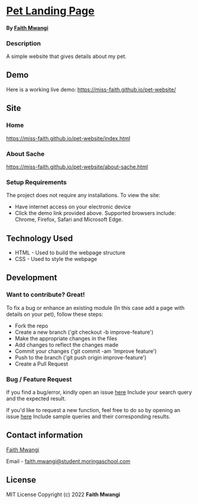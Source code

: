 # [Pet Landing Page](https://miss-faith.github.io/pet-website/)
#### By [Faith Mwangi](https://github.com/miss-faith)
### Description
A simple website that gives details about my pet.
## Demo
Here is a working live demo: https://miss-faith.github.io/pet-website/
## Site
### Home
https://miss-faith.github.io/pet-website/index.html
### About Sache
https://miss-faith.github.io/pet-website/about-sache.html
### Setup Requirements
The project does not require any installations. To view the site:
* Have internet access on your electronic device
* Click the demo link provided above. Supported browsers include: Chrome, Firefox, Safari and Microsoft Edge.
## Technology Used
* HTML - Used to build the webpage structure
* CSS - Used to style the webpage
## Development
### Want to contribute? Great!
To fix a bug or enhance an existing module (In this case add a page with details on your pet), follow these steps:
* Fork the repo
* Create a new branch ('git checkout -b improve-feature')
* Make the appropriate changes in the files
* Add changes to reflect the changes made
* Commit your changes ('git commit -am 'Improve feature')
* Push to the branch ('git push origin improve-feature')
* Create a Pull Request
### Bug / Feature Request
If you find a bug/error, kindly open an issue [here](https://github.com/iharsh234/pet-website/issues/new)
Include your search query and the expected result.

If you'd like to request a new function, feel free to do so by opening an issue [here](https://github.com/iharsh234/pet-website/issues/new)
Include sample queries and their corresponding results.
## Contact information
[Faith Mwangi](https://github.com/miss-faith)

Email - faith.mwangi@student.moringaschool.com
## License
MIT License
Copyright (c) 2022 **Faith Mwangi**
